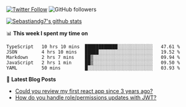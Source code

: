 <!--
[![visitors](https://visitor-badge.glitch.me/badge?page_id=sebastiandg7.sebastiandg7)](https://github.com/sebastiandg7)
-->
[![Twitter Follow](https://img.shields.io/twitter/follow/sebastiandg7?style=social&label=Follow)](https://twitter.com/sebastiandg7)
![GitHub followers](https://img.shields.io/github/followers/sebastiandg7?label=Follow&style=social)

[![Sebastiandg7's github stats](https://github-readme-stats.vercel.app/api?username=sebastiandg7)](https://github.com/anuraghazra/github-readme-stats)

📊 **This week I spent my time on**
<!--START_SECTION:waka-->
```text
TypeScript   10 hrs 10 mins  ████████████░░░░░░░░░░░░░   47.61 % 
JSON         4 hrs 10 mins   █████░░░░░░░░░░░░░░░░░░░░   19.52 % 
Markdown     2 hrs 7 mins    ██▒░░░░░░░░░░░░░░░░░░░░░░   09.94 % 
JavaScript   2 hrs 1 min     ██▒░░░░░░░░░░░░░░░░░░░░░░   09.50 % 
YAML         50 mins         █░░░░░░░░░░░░░░░░░░░░░░░░   03.93 % 
```
<!--END_SECTION:waka-->

📕 **Latest Blog Posts**
<!-- BLOG-POST-LIST:START -->
- [Could you review my first react app since 3 years ago?](https://dev.to/sebastiandg7/could-you-review-my-first-react-app-since-3-years-ago-3nbh)
- [How do you handle role/permissions updates with JWT?](https://dev.to/sebastiandg7/how-do-you-handle-role-permissions-updates-with-jwt-3778)
<!-- BLOG-POST-LIST:END -->
